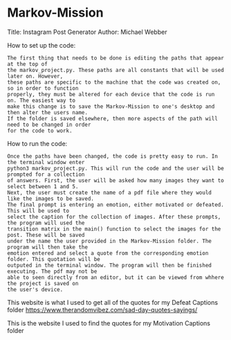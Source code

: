 # Markov-Mission
Title: Instagram Post Generator
Author: Michael Webber

How to set up the code:

    The first thing that needs to be done is editing the paths that appear at the top of
    the markov_project.py. These paths are all constants that will be used later on. However,
    these paths are specific to the machine that the code was created on, so in order to function
    properly, they must be altered for each device that the code is run on. The easiest way to 
    make this change is to save the Markov-Mission to one's desktop and then alter the users name.
    If the folder is saved elsewhere, then more aspects of the path will need to be changed in order
    for the code to work.

How to run the code:

    Once the paths have been changed, the code is pretty easy to run. In the terminal window enter
    python3 markov_project.py. This will run the code and the user will be prompted for a collection
    of answers. First, the user will be asked how many images they want to select between 1 and 5. 
    Next, the user must create the name of a pdf file where they would like the images to be saved.
    The final prompt is entering an emotion, either motivated or defeated. This will be used to 
    select the caption for the collection of images. After these prompts, the program will used the
    transition matrix in the main() function to select the images for the post. These will be saved
    under the name the user provided in the Markov-Mission folder. The program will then take the 
    emotion entered and select a quote from the corresponding emotion folder. This quotation will be
    outputed in the terminal window. The program will then be finished executing. The pdf may not be 
    able to seen directly from an editor, but it can be viewed from whhere the project is saved on
    the user's device.

This website is what I used to get all of the quotes for my Defeat Captions folder
https://www.therandomvibez.com/sad-day-quotes-sayings/

This is the website I used to find the quotes for my Motivation Captions folder